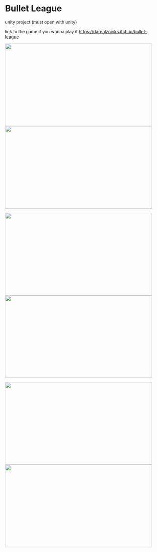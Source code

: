 # Bullet League

unity project (must open with unity)

link to the game if you wanna play it https://darealzoinks.itch.io/bullet-league

<img src="https://img.itch.zone/aW1hZ2UvMTY1NzAyNy85NzUwODY3LmpwZw==/original/vYol3h.jpg" width="480" height="270">      <img src="https://img.itch.zone/aW1hZ2UvMTY1NzAyNy85NzUwODY5LmpwZw==/original/OV54SH.jpg" width="480" height="270">

<img src="https://img.itch.zone/aW1hZ2UvMTY1NzAyNy85NzUwODcxLmpwZw==/original/OG%2FCKn.jpg" width="480" height="270">      <img src="https://img.itch.zone/aW1hZ2UvMTY1NzAyNy85NzUwODY4LmpwZw==/original/9ibwcG.jpg" width="480" height="270">

<img src="https://img.itch.zone/aW1hZ2UvMTY1NzAyNy85NzUwODY2LmpwZw==/original/Qj0ryc.jpg" width="480" height="270">      <img src="https://img.itch.zone/aW1hZ2UvMTY1NzAyNy85NzUwODcwLmpwZw==/original/lMEcyb.jpg" width="480" height="270">
